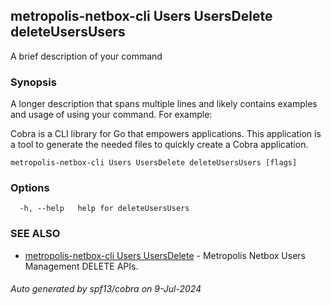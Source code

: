 ## metropolis-netbox-cli Users UsersDelete deleteUsersUsers

A brief description of your command

### Synopsis

A longer description that spans multiple lines and likely contains examples
and usage of using your command. For example:

Cobra is a CLI library for Go that empowers applications.
This application is a tool to generate the needed files
to quickly create a Cobra application.

```
metropolis-netbox-cli Users UsersDelete deleteUsersUsers [flags]
```

### Options

```
  -h, --help   help for deleteUsersUsers
```

### SEE ALSO

* [metropolis-netbox-cli Users UsersDelete]()	 - Metropolis Netbox Users Management DELETE APIs.

###### Auto generated by spf13/cobra on 9-Jul-2024

